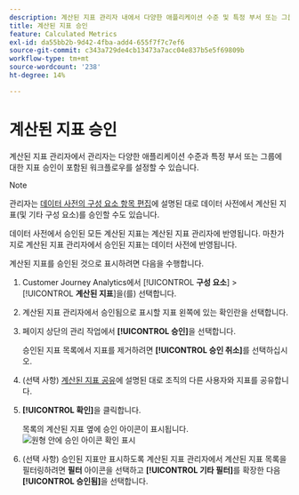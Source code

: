 ```yaml
---
description: 계산된 지표 관리자 내에서 다양한 애플리케이션 수준 및 특정 부서 또는 그룹에 대한 지표 승인이 포함된 워크플로를 설정할 수 있습니다.
title: 계산된 지표 승인
feature: Calculated Metrics
exl-id: da55bb2b-9d42-4fba-add4-655f7f7c7ef6
source-git-commit: c343a729de4cb13473a7acc04e837b5e5f69809b
workflow-type: tm+mt
source-wordcount: '238'
ht-degree: 14%

---
```


# 계산된 지표 승인

계산된 지표 관리자에서 관리자는 다양한 애플리케이션 수준과 특정 부서 또는 그룹에 대한 지표 승인이 포함된 워크플로우를 설정할 수 있습니다.

>[!NOTE]
>
>관리자는 [데이터 사전의 구성 요소 항목 편집](/help/components/data-dictionary/edit-entries-data-dictionary.md)에 설명된 대로 데이터 사전에서 계산된 지표(및 기타 구성 요소)를 승인할 수도 있습니다.
>
>데이터 사전에서 승인된 모든 계산된 지표는 계산된 지표 관리자에 반영됩니다. 마찬가지로 계산된 지표 관리자에서 승인된 지표는 데이터 사전에 반영됩니다.

계산된 지표를 승인된 것으로 표시하려면 다음을 수행합니다.

1. Customer Journey Analytics에서 [!UICONTROL **구성 요소**] > [!UICONTROL **계산된 지표**]&#x200B;을(를) 선택합니다.

1. 계산된 지표 관리자에서 승인됨으로 표시할 지표 왼쪽에 있는 확인란을 선택합니다.

1. 페이지 상단의 관리 작업에서 **[!UICONTROL 승인]**&#x200B;을 선택합니다.

   승인된 지표 목록에서 지표를 제거하려면 **[!UICONTROL 승인 취소]**&#x200B;를 선택하십시오.

1. (선택 사항) [계산된 지표 공유](/help/components/calc-metrics/cm-workflow/cm-sharing.md)에 설명된 대로 조직의 다른 사용자와 지표를 공유합니다.

1. **[!UICONTROL 확인]**&#x200B;을 클릭합니다.

   목록의 계산된 지표 옆에 승인 아이콘이 표시됩니다. ![원형 안에 승인 아이콘 확인 표시](https://spectrum.adobe.com/static/icons/workflow_18/Smock_CheckmarkCircle_18_N.svg)

1. (선택 사항) 승인된 지표만 표시하도록 계산된 지표 관리자에서 계산된 지표 목록을 필터링하려면 **필터** 아이콘을 선택하고 **[!UICONTROL 기타 필터]**&#x200B;를 확장한 다음 **[!UICONTROL 승인됨]**&#x200B;을 선택합니다.
